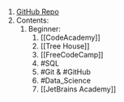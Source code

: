 1. [GitHub Repo](https://github.com/karlhorky/learn-to-program#readme)
2. Contents:
	1. Beginner:
		1. [[CodeAcademy]]
		2. [[Tree House]]
		3. [[FreeCodeCamp]]
		4. #SQL 
		5. #Git & #GitHub 
		6. #Data_Science 
		7. [[JetBrains Academy]]